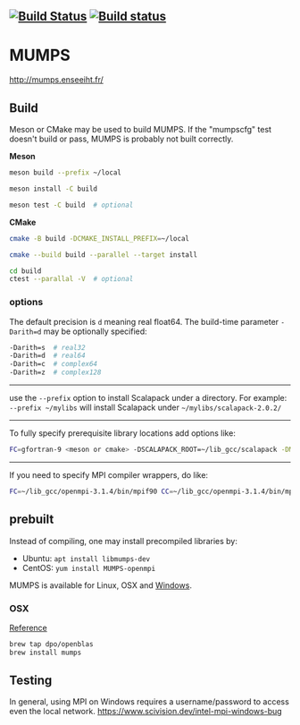 [![Build Status](https://dev.azure.com/mhirsch0512/MUMPS/_apis/build/status/scivision.mumps?branchName=master)](https://dev.azure.com/mhirsch0512/MUMPS/_build/latest?definitionId=6&branchName=master)
[![Build status](https://ci.appveyor.com/api/projects/status/dyonair98wk9u5gv?svg=true)](https://ci.appveyor.com/project/scivision/mumps)
---

# MUMPS

http://mumps.enseeiht.fr/

## Build

Meson or CMake may be used to build MUMPS.
If the "mumpscfg" test doesn't build or pass, MUMPS is probably not built correctly.

**Meson**

```sh
meson build --prefix ~/local

meson install -C build

meson test -C build  # optional
```

**CMake**

```sh
cmake -B build -DCMAKE_INSTALL_PREFIX=~/local

cmake --build build --parallel --target install

cd build
ctest --parallal -V  # optional
```

### options

The default precision is `d` meaning real float64.
The build-time parameter `-Darith=d` may be optionally specified:

```sh
-Darith=s  # real32
-Darith=d  # real64
-Darith=c  # complex64
-Darith=z  # complex128
```

---

use the `--prefix` option to install Scalapack under a directory.
For example: `--prefix ~/mylibs` will install Scalapack under `~/mylibs/scalapack-2.0.2/`

---

To fully specify prerequisite library locations add options like:
```sh
FC=gfortran-9 <meson or cmake> -DSCALAPACK_ROOT=~/lib_gcc/scalapack -DMUMPS_ROOT=~/lib_gcc/mumps -DMPI_ROOT=~/lib_gcc/openmpi-3.1.3
```

---

If you need to specify MPI compiler wrappers, do like:

```sh
FC=~/lib_gcc/openmpi-3.1.4/bin/mpif90 CC=~/lib_gcc/openmpi-3.1.4/bin/mpicc meson build -DMPI_ROOT=~/lib_gcc/openmpi-3.1.4
```

## prebuilt

Instead of compiling, one may install precompiled libraries by:

* Ubuntu: `apt install libmumps-dev`
* CentOS: `yum install MUMPS-openmpi`

MUMPS is available for Linux, OSX and
[Windows](http://mumps.enseeiht.fr/index.php?page=links).


### OSX

[Reference](http://mumps.enseeiht.fr/index.php?page=links)

```sh
brew tap dpo/openblas
brew install mumps
```

## Testing

In general, using MPI on Windows requires a username/password to access even the local network.
https://www.scivision.dev/intel-mpi-windows-bug
